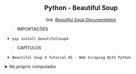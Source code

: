 <div align="center">

## Python - Beautiful Soup

</div>

<div align="center">

*link: [Beautiful Soup Documentation](https://www.crummy.com/software/BeautifulSoup/bs4/doc/)*

</div>

> **IMPORTAÇÕES**

* `pip install beautifulsoup4`

> **CAPÍTULOS**

* `Beautiful Soup 4 Tutorial #1 - Web Scraping With Python`
<details>
<summary>No próprio computador</summary>

```py
from bs4 import BeautifulSoup

with open('index.html', 'r') as html_file:
    docHTML = BeautifulSoup(html_file, "html.parser")

# print(docHTML)
# MÉTODO PARA PRINTAR DE FORMA MAIS ORGANIZADA
# print(docHTML.prettify())

title_html = docHTML.title
print(title_html)
# ALTERAR O TÍTULO DO DOCUMENTO HTML
# title_html.string = "<novo título>"

text_html = docHTML.find('p')

link_html = docHTML.find_all("a")
print(link_html)
```

<summary>Scraping online</summary>

```py
import requests
from bs4 import BeautifulSoup


site_url = "https://baku-stark.github.io/Portfolio-Wallace/indexBaku.html#"

result = requests.get(site_url)
doc_HTML = BeautifulSoup(result.text, "html.parser")
# LOCALIZAR
# <ul class="nav-list mb-0 ps-0">
nav_Class = doc_HTML.find_all('ul', class_="nav-list")
print(nav_Class)
```
</details>